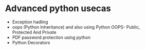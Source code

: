 
# Advanced python usecas



- Exception hadling
- oops (Python Inheritance) and also using Python OOPS- Public, Protected And Private
- PDF password protection using python
- Python Decorators
